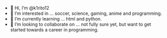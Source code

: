 - 👋 Hi, I’m @k1rito12
- 👀 I’m interested in ... soccer, science, gaming, anime and programming.
- 🌱 I’m currently learning ... html and python.
- 💞️ I’m looking to collaborate on ... not fully sure yet, but want to get started towards a career in programming.

<!---
k1rito12/k1rito12 is a ✨ special ✨ repository because its `README.md` (this file) appears on your GitHub profile.
You can click the Preview link to take a look at your changes.
--->
